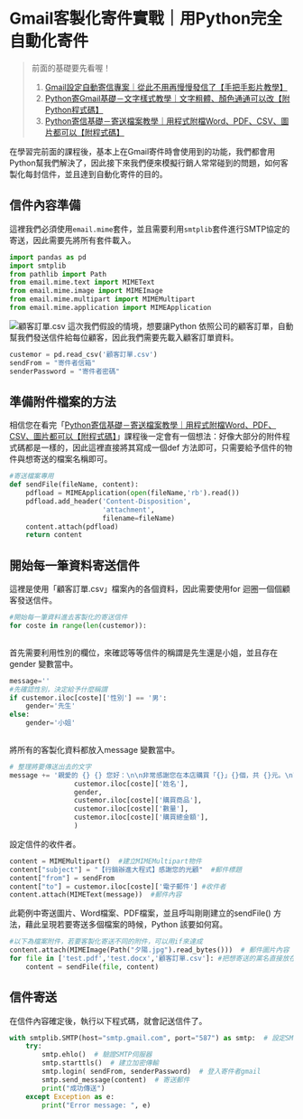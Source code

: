 # Gmail客製化寄件實戰｜用Python完全自動化寄件

> 前面的基礎要先看喔！
> 1. [Gmail設定自動寄信專案｜從此不用再慢慢發信了【手把手影片教學】](/classification/crawler_king/115)
> 2. [Python寄Gmail基礎－文字樣式教學｜文字粗體、顏色通通可以改【附Python程式碼】](/classification/crawler_king/116)
> 3. [Python寄信基礎－寄送檔案教學｜用程式附檔Word、PDF、CSV、圖片都可以【附程式碼】](/classification/crawler_king/117)

在學習完前面的課程後，基本上在Gmail寄件時會使用到的功能，我們都會用Python幫我們解決了，因此接下來我們便來模擬行銷人常常碰到的問題，如何客製化每封信件，並且達到自動化寄件的目的。

## 信件內容準備
這裡我們必須使用`email.mime`套件，並且需要利用`smtplib`套件進行SMTP協定的寄送，因此需要先將所有套件載入。
```python
import pandas as pd
import smtplib
from pathlib import Path
from email.mime.text import MIMEText
from email.mime.image import MIMEImage
from email.mime.multipart import MIMEMultipart
from email.mime.application import MIMEApplication
```

![顧客訂單.csv](https://cdn-images-1.medium.com/max/1200/1*Qnrh7jrgiVMP-6kxj5X8dQ.png)
這次我們假設的情境，想要讓Python 依照公司的顧客訂單，自動幫我們發送信件給每位顧客，因此我們需要先載入顧客訂單資料。
```python
custemor = pd.read_csv('顧客訂單.csv')
sendFrom = "寄件者信箱"
senderPassword = "寄件者密碼"
```
## 準備附件檔案的方法
相信您在看完「[Python寄信基礎－寄送檔案教學｜用程式附檔Word、PDF、CSV、圖片都可以【附程式碼】](/classification/crawler_king/117)」課程後一定會有一個想法：好像大部分的附件程式碼都是一樣的，因此這裡直接將其寫成一個def 方法即可，只需要給予信件的物件與想寄送的檔案名稱即可。
```python
#寄送檔案專用
def sendFile(fileName, content):
    pdfload = MIMEApplication(open(fileName,'rb').read()) 
    pdfload.add_header('Content-Disposition', 
                       'attachment', 
                       filename=fileName) 
    content.attach(pdfload) 
    return content
```
## 開始每一筆資料寄送信件
這裡是使用「顧客訂單.csv」檔案內的各個資料，因此需要使用for 迴圈一個個顧客發送信件。
```python
#開始每一筆資料進去客製化的寄送信件
for coste in range(len(custemor)):
    
```
首先需要利用性別的欄位，來確認等等信件的稱謂是先生還是小姐，並且存在gender 變數當中。
```python
message=''
#先確認性別，決定給予什麼稱謂
if custemor.iloc[coste]['性別'] == '男':
    gender='先生'
else:
    gender='小姐'
    
```

將所有的客製化資料都放入message 變數當中。
```python
# 整理將要傳送出去的文字
message += '親愛的 {} {} 您好：\n\n非常感謝您在本店購買「{}」{}個，共 {}元。\n\nIvan股份有限公司\nMediemJ文章：https://medium.com/@ivanyang0606'.format(
                custemor.iloc[coste]['姓名'], 
                gender,
                custemor.iloc[coste]['購買商品'],
                custemor.iloc[coste]['數量'],
                custemor.iloc[coste]['購買總金額'],
                )
```
設定信件的收件者。
```python
content = MIMEMultipart()  #建立MIMEMultipart物件
content["subject"] = "【行銷辦進大程式】感謝您的光顧"  #郵件標題
content["from"] = sendFrom
content["to"] = custemor.iloc[coste]['電子郵件'] #收件者
content.attach(MIMEText(message))  #郵件內容
```

此範例中寄送圖片、Word檔案、PDF檔案，並且呼叫剛剛建立的sendFile() 方法，藉此呈現若要寄送多個檔案的時候，Python 該要如何寫。
```python
#以下為檔案附件，若要客製化寄送不同的附件，可以用if來達成
content.attach(MIMEImage(Path("夕陽.jpg").read_bytes()))  # 郵件圖片內容
for file in ['test.pdf','test.docx','顧客訂單.csv']: #把想寄送的黨名直接放在陣列，讓程式自動去抓取
    content = sendFile(file, content)
```
## 信件寄送
在信件內容確定後，執行以下程式碼，就會記送信件了。
```python
with smtplib.SMTP(host="smtp.gmail.com", port="587") as smtp:  # 設定SMTP伺服器
    try:
        smtp.ehlo()  # 驗證SMTP伺服器
        smtp.starttls()  # 建立加密傳輸
        smtp.login( sendFrom, senderPassword)  # 登入寄件者gmail
        smtp.send_message(content)  # 寄送郵件
        print("成功傳送")
    except Exception as e:
        print("Error message: ", e)
```
